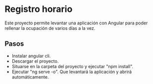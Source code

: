 # Registro horario

Este proyecto permite levantar una aplicación con Angular para poder rellenar la ocupación de varios días a la vez.

## Pasos

* Instalar angular cli.
* Descargar el proyecto.
* Situarse en la carpeta del proyecto y ejecutar "npm install".
* Ejecutar "ng serve -o". Que levantará la aplicación y abrirá automáticamente.
